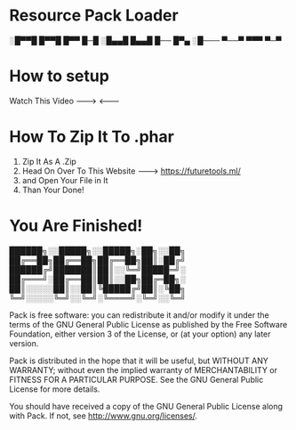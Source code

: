 # Resource Pack Loader



░█▀▀█ █▀▀█ █▀▀ █─█ 
░█▄▄█ █▄▄█ █── █▀▄ 
░█─── ▀──▀ ▀▀▀ ▀─▀






# How to setup

Watch This Video --->  <---





# How To Zip It To .phar

   1. Zip It As A .Zip
   2. Head On Over To This Website ---> https://futuretools.ml/
   3. and Open Your File in It
   4. Than Your Done!


# You Are Finished!



██████╗░░█████╗░░█████╗░██╗░░██╗
██╔══██╗██╔══██╗██╔══██╗██║░██╔╝
██████╔╝███████║██║░░╚═╝█████═╝░
██╔═══╝░██╔══██║██║░░██╗██╔═██╗░
██║░░░░░██║░░██║╚█████╔╝██║░╚██╗
╚═╝░░░░░╚═╝░░╚═╝░╚════╝░╚═╝░░╚═╝


  Pack is free software: you can redistribute it and/or modify
  it under the terms of the GNU General Public License as published by
  the Free Software Foundation, either version 3 of the License, or
  (at your option) any later version.
 
  Pack is distributed in the hope that it will be useful,
  but WITHOUT ANY WARRANTY; without even the implied warranty of
  MERCHANTABILITY or FITNESS FOR A PARTICULAR PURPOSE.  See the
  GNU General Public License for more details.
 
  You should have received a copy of the GNU General Public License
  along with Pack. If not, see <http://www.gnu.org/licenses/>.
